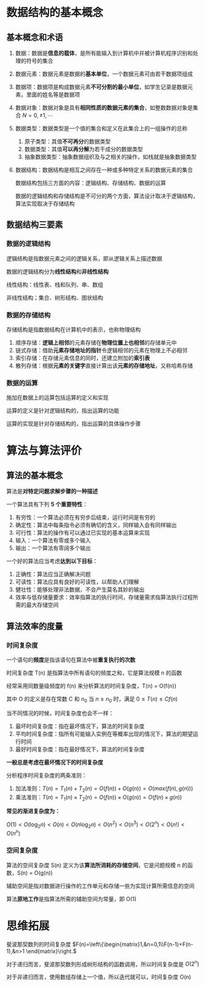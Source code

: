 # 数据结构的基本概念

## 基本概念和术语

1. 数据：数据是**信息的载体**，是所有能输入到计算机中并被计算机程序识别和处理的符号的集合

2. 数据元素：数据元素是数据的**基本单位**，一个数据元素可由若干数据项组成

3. 数据项：数据项是构成数据元素**不可分割的最小单位**，如学生记录是数据元素，里面的姓名等是数据项

4. 数据对象：数据对象是具有**相同性质的数据元素的集合**，如整数数据对象是集合 $N = {0,\pm1,\cdots}$

5. 数据类型：数据类型是一个值的集合和定义在此集合上的一组操作的总称

   1. 原子类型：其值**不可再分**的数据类型
   2. 数据类型：其值**可以再分解**为若干成分的数据类型
   3. 抽象数据类型：抽象数据组织及与之相关的操作，如栈就是抽象数据类型

6. 数据结构：数据结构是相互之间存在一种或多种特定关系的数据元素的集合

   数据结构包括三方面的内容：逻辑结构、存储结构、数据的运算

   数据的逻辑结构和存储结构是不可分的两个方面，算法设计取决于逻辑结构，算法实现取决于存储结构

## 数据结构三要素

### 数据的逻辑结构

逻辑结构是指数据元素之间的逻辑关系，即从逻辑关系上描述数据

数据的逻辑结构分为**线性结构**和**非线性结构**

线性结构：线性表、栈和队列、串、数组

非线性结构；集合、树形结构、图状结构

### 数据的存储结构

存储结构是指数据结构在计算机中的表示，也称物理结构

1. 顺序存储：**逻辑上相邻**的元素存储在**物理位置上也相邻**的存储单元中
2. 链式存储：借助**元素存储地址的指针**令逻辑相邻的元素在物理上不必相邻
3. 索引存储：在存储元素信息的同时，还建立附加的**索引表**
4. 散列存储：根据**元素的关键字**直接计算出该**元素的存储地址**，又称哈希存储

### 数据的运算

施加在数据上的运算包括运算的定义和实现

运算的定义是针对逻辑结构的，指出运算的功能

运算的实现是针对存储结构的，指出运算的具体操作步骤

# 算法与算法评价

## 算法的基本概念

算法是**对特定问题求解步骤的一种描述**

一个算法具有下列 **5 个重要特性**：

1. 有穷性：一个算法必须在有穷步后结束，运行时间是有穷的
2. 确定性：算法中每条指令必须有确切的含义，同样输入会有同样输出
3. 可行性：算法的操作有可以通过已实现的基本运算来实现
4. 输入：一个算法有零或多个输入
5. 输出：一个算法有零阔多个输出

一个好的算法应当考虑**达到以下目标**：

1. 正确性：算法应当正确解决问题
2. 可读性：算法应具有良好的可读性，以帮助人们理解
3. 健壮性：能够处理非法数据，不会产生莫名其妙的输出
4. 效率与低存储量要求：效率指算法的执行时间，存储量需求指算法执行过程所需的最大存储空间

## 算法效率的度量

### 时间复杂度

一个语句的**频度**是指该语句在算法中被**重复执行的次数**

时间复杂度 T(n) 是指算法中所有语句的频度之和，它是算法规模 n 的函数

经常采用同数量级频度的 f(n) 来分析算法的时间复杂度，T(n) = O(f(n))

其中 O 的定义是存在常数 C 和 $n_0$ 当 $n\geq n_0$ 时，满足 $0\leq T(n) \leq Cf(n)$

当不同情况的时候，时间复杂度也会不一样：

1. 最坏时间复杂度：指在最坏情况下，算法的时间复杂度
2. 平均时间复杂度：指所有可能输入实例在等概率出现的情况下，算法的期望运行时间
3. 最好时间复杂度：指在最好情况下，算法的时间复杂度

**一般总是考虑在最坏情况下的时间复杂度**

分析程序时间复杂度的两条准则：

1. 加法准则：$T(n)=T_1(n)+T_2(n)=O(f(n))+O(g(n))=O(max(f(n),g(n)))$
2. 乘法准则：$T(n)=T_1(n)\times T_2(n)=O(f(n))\times O(g(n))=O(f(n)\times g(n))$

**常见的渐进复杂度为：**

$O(1)<O(\log_2n)<O(n)<O(n\log_2n)<O(n^2)<O(n^3)<O(2^n)<O(n!)<O(n^n)$

### 空间复杂度

算法的空间复杂度 S(n) 定义为该**算法所消耗的存储空间**，它是问题规模 n 的函数，S(n) = O(g(n))

辅助空间是指对数据进行操作的工作单元和存储一些为实现计算所需信息的空间

算法**原地工作**是指算法所需的辅助空间为常量，即 O(1)

# 思维拓展

斐波那契数列的时间复杂度 $F(n)=\left\{\begin{matrix}1,&n=0,1\\F(n-1)+F(n-1),&n>1 \end{matrix}\right.$

对于递归而言，斐波那契数列形成树形结构的函数调用，所以时间复杂度是 $O(2^n)$

对于非递归而言，使用数组存储上一个值，所以迭代就可以，时间复杂度 O(n)

